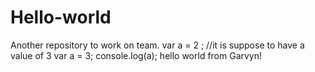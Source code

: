 # Hello-world
Another repository to work on team.
var a = 2 ;
//it is suppose to have a value of 3
var a = 3; 
console.log(a);
hello world from Garvyn!